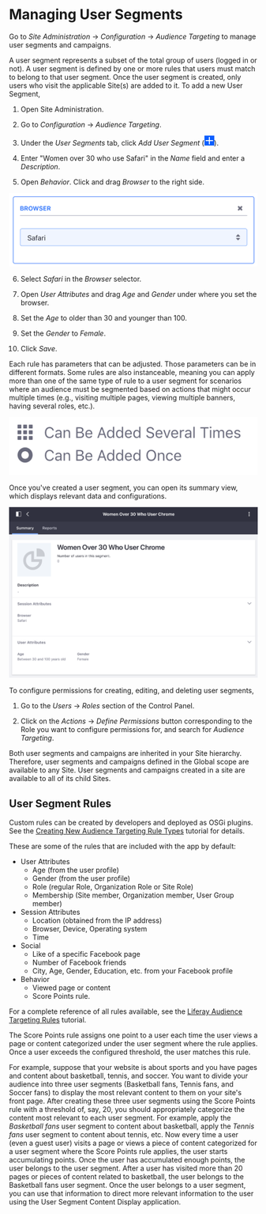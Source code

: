 # Managing User Segments [](id=managing-user-segments)

Go to *Site Administration* &rarr; *Configuration* &rarr; *Audience Targeting*
to manage user segments and campaigns.

A user segment represents a subset of the total group of users (logged in or
not). A user segment is defined by one or more rules that users must match to
belong to that user segment. Once the user segment is created, only users who
visit the applicable Site(s) are added to it. To add a new User Segment,

1.  Open Site Administration.

2.  Go to *Configuration* &rarr; *Audience Targeting*.

3.  Under the *User Segments* tab, click *Add User Segment* (![Add User Segment](../../images-dxp/icon-add.png)).

4.  Enter "Women over 30 who use Safari" in the *Name* field and enter a 
    *Description*.

5.  Open *Behavior*. Click and drag *Browser* to the right side.

![Figure 2: After applying the rule, click the rule to expand/collapse it.](../../images-dxp/audience-targeting-rules.png)

6.  Select *Safari* in the *Browser* selector.

7.  Open *User Attributes* and drag *Age* and *Gender* under where you set the
    browser.
 
8.  Set the *Age* to older than 30 and younger than 100.

9.  Set the *Gender* to *Female*.

10. Click *Save*.

Each rule has parameters that can be adjusted. Those parameters can be in
different formats. Some rules are also instanceable, meaning you can apply more
than one of the same type of rule to a user segment for scenarios where an
audience must be segmented based on actions that might occur multiple times
(e.g., visiting multiple pages, viewing multiple banners, having several roles,
etc.).

![Figure 3: Instanceable and non-instanceable rules have different icons.](../../images-dxp/instanceable-icons.png)

Once you've created a user segment, you can open its summary view, which
displays relevant data and configurations.

![Figure 3: Select a pre-existing user segment to view its Summary page.](../../images-dxp/user-segment-summary.png)

To configure permissions for creating, editing, and deleting user segments,

1.  Go to the *Users* &rarr; *Roles* section of the Control Panel.

2.  Click on the *Actions* &rarr; *Define Permissions* button corresponding to
    the Role you want to configure permissions for, and search for *Audience
    Targeting*.

Both user segments and campaigns are inherited in your Site hierarchy.
Therefore, user segments and campaigns defined in the Global scope are available
to any Site. User segments and campaigns created in a site are available to all
of its child Sites.

## User Segment Rules [](id=user-segment-rules)

Custom rules can be created by developers and deployed as OSGi plugins. See the
[Creating New Audience Targeting Rule Types](/develop/tutorials/-/knowledge_base/7-1/creating-new-audience-targeting-rule-types)
tutorial for details.
 
These are some of the rules that are included with the app by default:

- User Attributes
    - Age (from the user profile)
    - Gender (from the user profile)
    - Role (regular Role, Organization Role or Site Role)
    - Membership (Site member, Organization member, User Group member)
- Session Attributes
    - Location (obtained from the IP address)
    - Browser, Device, Operating system
    - Time
- Social
    - Like of a specific Facebook page
    - Number of Facebook friends
    - City, Age, Gender, Education, etc. from your Facebook profile
- Behavior
    - Viewed page or content
    - Score Points rule.

For a complete reference of all rules available, see the
[Liferay Audience Targeting Rules](/develop/tutorials/-/knowledge_base/7-1/liferay-audience-targeting-rules)
tutorial.

The Score Points rule assigns one point to a user each time the user views
a page or content categorized under the user segment where the rule 
applies. Once a user exceeds the configured threshold, the user matches this
rule. 

For example, suppose that your website is about sports and you have pages and
content about basketball, tennis, and soccer. You want to divide your audience
into three user segments (Basketball fans, Tennis fans, and Soccer fans) to
display the most relevant content to them on your site's front page. After
creating these three user segments using the Score Points rule with a threshold
of, say, 20, you should appropriately categorize the content most relevant to
each user segment. For example, apply the *Basketball fans* user segment to
content about basketball, apply the *Tennis fans* user segment to content about
tennis, etc. Now every time a user (even a guest user) visits a page or views
a piece of content categorized for a user segment where the Score Points rule
applies, the user starts accumulating points. Once the user has accumulated
enough points, the user belongs to the user segment. After a user has visited
more than 20 pages or pieces of content related to basketball, the user belongs
to the Basketball fans user segment. Once the user belongs to a user segment,
you can use that information to direct more relevant information to the user
using the User Segment Content Display application.
